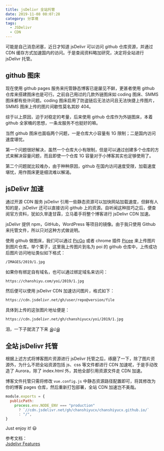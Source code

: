 ```yaml
---
title: jsDelivr 全站托管
date: 2019-11-08 08:07:28
category: 分享境
tags:
  - JSDelivr
  - CDN
---
```


可能是自己消息闭塞，近日才知道 jsDelivr 可以访问 github 仓库资源，并通过 CDN 缓存方式加速国内的访问。于是查阅资料略加研究，决定将全站进行 jsDelivr 托管。

## github 图床

现在使用 github pages 服务来托管静态博客已是屡见不鲜，更甚者使用 github 仓库来搭建图床也是可行。之前自己用过的几款外链图床如 coding 图床、SMMS 图床都有些许问题。coding 图床启用了防盗链后无法访问且无法快捷上传图片，SMMS 图床上传的图片间歇性莫名其妙 404。

综于以上原因，迫于对稳定的考量，后来使用 github 仓库作为外链图床，本着 github 全家桶的思想，一条龙服务不也挺好的嘛。

当然 github 图床也面临两个问题，一是仓库大小容量有 1G 限制；二是国内访问速度堪忧。

第一个问题很好解决，虽然一个仓库大小有限制，但是可以通过创建多个仓库的方式来解决容量问题，而且即使一个仓库 1G 容量对于小博客其实也足够使用了。

第二个问题就比较难办，由于种种原因，github 在国内访问速度受限，加载速度堪忧，用作图床更是细流难以解渴。

## jsDelivr 加速

通过开源 CDN 服务 jsDelivr 引用一些静态资源可以加快网站加载速度，但鲜有人知的是，jsDelivr 还可以直接访问 github 上的资源。自听闻这种技巧之后，便查阅官方资料，犹如久旱逢甘霖，立马着手将整个博客进行 jsDelivr CDN 加速。

jsDelivr 提供 npm，GitHub，WordPress 等项目的镜像。由于我只使用 Github 来托管文件，所以只对这种方式做说明。

使用 github 做图床，我们可以通过 [PicGo](https://github.com/Molunerfinn/PicGo) 或者 chrome 插件 [Picee](https://chrome.google.com/webstore/detail/picee/nmeeieecbmdnilkkaliknhkkakonobbc) 来上传图片到图片仓库。举个栗子，这里我上传图片到名为 poi 的 github 仓库中，上传成功后图片访问地址类似如下格式：

```html
/IMAGES/2019/1.jpg
```

如果你有绑定自有域名，也可以通过绑定域名来访问：

```html
https://chanshiyu.com/yoi/2019/1.jpg
```

然后便可以使用 jsDelivr CDN 加速访问图片，格式如下：

```html
https://cdn.jsdelivr.net/gh/user/repo@version/file
```

具体到上传的这张图片地址便是：

```html
https://cdn.jsdelivr.net/gh/chanshiyucx/yoi/2019/1.jpg
```

泪，一下子就流了下来 இ௰இ

## 全站 jsDelivr 托管

根据上述方式将博客图片资源进行 jsDelivr 托管之后，琢磨了一下，除了图片资源外，为什么不把全站资源包括 js、css 等文件都进行 CDN 加速呢，于是手动改造了 Aurora，除了 index.html 外，其他全部引用资源文件走 CDN 加速。

博客文件托管只需将修改 `vue.config.js` 中静态资源路径配置即可，将其修改为你的博客 pages 仓库，然后重新打包部署，全站 CDN 加速岂不美哉。

```javascript
module.exports = {
  publicPath:
    process.env.NODE_ENV === "production"
      ? `//cdn.jsdelivr.net/gh/chanshiyucx/chanshiyucx.github.io/`
      : "/",
}
```

Just enjoy it! 😃

参考文档：  
[Jsdelivr Features](https://www.jsdelivr.com/features)
